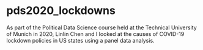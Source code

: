 # pds2020_lockdowns
As part of the Political Data Science course held at the Technical University of Munich in 2020, Linlin Chen and I looked at the causes of COVID-19 lockdown policies in US states using a panel data analysis.
